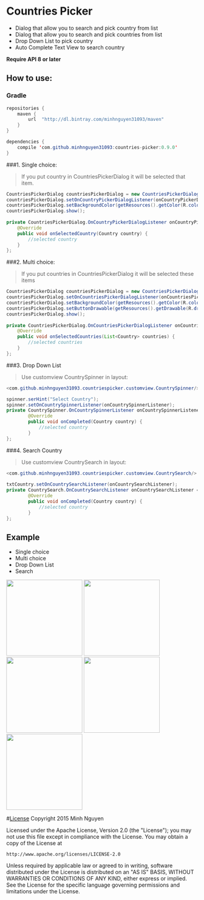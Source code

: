 # Countries Picker
  * Dialog that allow you to search and pick country from list 
  * Dialog that allow you to search and pick countries from list 
  * Drop Down List to pick country 
  * Auto Complete Text View to search country

**Require API 8 or later**

## How to use:

### Gradle
``` java
repositories {
    maven {
        url  "http://dl.bintray.com/minhnguyen31093/maven"
    }
}

dependencies {
    compile 'com.github.minhnguyen31093:countries-picker:0.9.0'
}
```
###1. Single choice:
>If you put country in CountriesPickerDialog it will be selected that item.

``` java
CountriesPickerDialog countriesPickerDialog = new CountriesPickerDialog(context, country);
countriesPickerDialog.setOnCountryPickerDialogListener(onCountryPickerDialogListener);
countriesPickerDialog.setBackgroundColor(getResources().getColor(R.color.yourcolor));
countriesPickerDialog.show();
	
private CountriesPickerDialog.OnCountryPickerDialogListener onCountryPickerDialogListener = new CountriesPickerDialog.OnCountryPickerDialogListener() {
	@Override
	public void onSelectedCountry(Country country) {
		//selected country
	}
};
```
	
###2. Multi choice:
>If you put countries in CountriesPickerDialog it will be selected these items

``` java
CountriesPickerDialog countriesPickerDialog = new CountriesPickerDialog(context, countries);
countriesPickerDialog.setOnCountriesPickerDialogListener(onCountriesPickerDialogListener);
countriesPickerDialog.setBackgroundColor(getResources().getColor(R.color.yourcolor));
countriesPickerDialog.setButtonDrawable(getResources().getDrawable(R.drawable.yourdrawable));
countriesPickerDialog.show();
	
private CountriesPickerDialog.OnCountriesPickerDialogListener onCountriesPickerDialogListener = new CountriesPickerDialog.OnCountriesPickerDialogListener() {
	@Override
	public void onSelectedCountries(List<Country> countries) {
		//selected countries
	}
};
```

###3. Drop Down List
>Use customview CountrySpinner in layout:

``` java
<com.github.minhnguyen31093.countriespicker.customview.CountrySpinner/>

spinner.serHint("Select Country");
spinner.setOnCountrySpinnerListener(onCountrySpinnerListener);
private CountrySpinner.OnCountrySpinnerListener onCountrySpinnerListener = new CountrySpinner.OnCountrySpinnerListener() {
        @Override
        public void onCompleted(Country country) {
            //selected country
        }
};
```
	
###4. Search Country
>Use customview CountrySearch in layout:

``` java
<com.github.minhnguyen31093.countriespicker.customview.CountrySearch/>
	
txtCountry.setOnCountrySearchListener(onCountrySearchListener);
private CountrySearch.OnCountrySearchListener onCountrySearchListener = new CountrySearch.OnCountrySearchListener() {
        @Override
        public void onCompleted(Country country) {
            //selected country
        }
};
```
	
## Example
- Single choice
- Multi choice
- Drop Down List
- Search

<img src="http://i.imgur.com/ksU5vOm.png" width="200"/> <img src="http://i.imgur.com/7vVhfUw.png" width="200"/> <img src="http://i.imgur.com/dN8SmTL.png" width="200"/> <img src="http://i.imgur.com/FTnhs75.png" width="200"/> <img src="http://i.imgur.com/Bqt8w5S.png" width="200"/>

#[License](https://github.com/minhnguyen31093/Countries-Picker/blob/master/LICENSE)
Copyright 2015 Minh Nguyen

Licensed under the Apache License, Version 2.0 (the "License");
you may not use this file except in compliance with the License.
You may obtain a copy of the License at

    http://www.apache.org/licenses/LICENSE-2.0

Unless required by applicable law or agreed to in writing, software
distributed under the License is distributed on an "AS IS" BASIS,
WITHOUT WARRANTIES OR CONDITIONS OF ANY KIND, either express or implied.
See the License for the specific language governing permissions and
limitations under the License.
